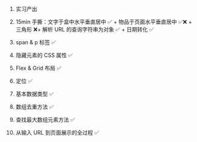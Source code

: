 1. 实习产出

2. 15min 手撕：文字于盒中水平垂直居中 ✅ + 物品于页面水平垂直居中 ✅❌ + 三角形 ❌+ 解析 URL 的查询字符串为对象 ✅ + 日期转化 ✅

3. span & p 标签 ✅

4. 隐藏元素的 CSS 属性 ✅

5. Flex & Grid 布局 ✅

6. 定位 ✅

7. 基本数据类型 ✅

8. 数组去重方法 ✅

9. 查找最大数组元素方法 ✅

10. 从输入 URL 到页面展示的全过程 ✅
